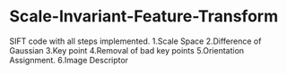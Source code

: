 # Scale-Invariant-Feature-Transform
SIFT code with all steps implemented.
1.Scale Space 
2.Difference of Gaussian
3.Key point 
4.Removal of bad key points
5.Orientation Assignment.
6.Image Descriptor
